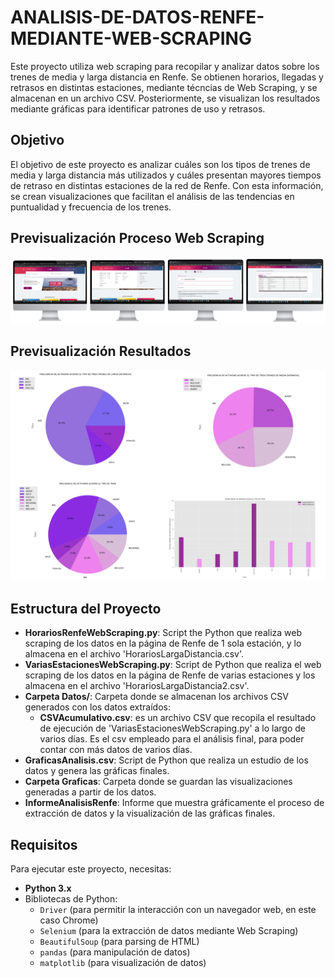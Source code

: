 # ANALISIS-DE-DATOS-RENFE-MEDIANTE-WEB-SCRAPING

Este proyecto utiliza web scraping para recopilar y analizar datos sobre los trenes de media y larga distancia en Renfe. Se obtienen horarios, llegadas y retrasos en distintas estaciones, mediante técncias de Web Scraping, y se almacenan en un archivo CSV. Posteriormente, se visualizan los resultados mediante gráficas para identificar patrones de uso y retrasos.

## Objetivo

El objetivo de este proyecto es analizar cuáles son los tipos de trenes de media y larga distancia más utilizados y cuáles presentan mayores tiempos de retraso en distintas estaciones de la red de Renfe. Con esta información, se crean visualizaciones que facilitan el análisis de las tendencias en puntualidad y frecuencia de los trenes.

## Previsualización Proceso Web Scraping

<img src="./Graficas/PrevisualizacionWebScraping.png" alt="Previsualizacion Proceso Web Scraping" width="1000"/>

## Previsualización Resultados

<img src="./Graficas/PrevisualizacionResultados.png" alt="Previsualizacion Resultados" width="1000"/>

## Estructura del Proyecto

- **HorariosRenfeWebScraping.py**: Script the Python que realiza web scraping de los datos en la página de Renfe de 1 sola estación, y lo almacena en el archivo 'HorariosLargaDistancia.csv'.
- **VariasEstacionesWebScraping.py**: Script de Python que realiza el web scraping de los datos en la página de Renfe de varias estaciones y los almacena en el archivo 'HorariosLargaDistancia2.csv'.
- **Carpeta Datos/**: Carpeta donde se almacenan los archivos CSV generados con los datos extraídos:
  - **CSVAcumulativo.csv**: es un archivo CSV que recopila el resultado de ejecución de 'VariasEstacionesWebScraping.py' a lo largo de varios días. Es el csv empleado para el análisis final, para poder contar con más datos de varios días.
- **GraficasAnalisis.csv**: Script de Python que realiza un estudio de los datos y genera las gráficas finales. 
- **Carpeta Graficas**: Carpeta donde se guardan las visualizaciones generadas a partir de los datos.
- **InformeAnalisisRenfe**: Informe que muestra gráficamente el proceso de extracción de datos y la visualización de las gráficas finales. 

## Requisitos

Para ejecutar este proyecto, necesitas:

- **Python 3.x**
- Bibliotecas de Python:
  - `Driver` (para permitir la interacción con un navegador web, en este caso Chrome)
  - `Selenium` (para la extracción de datos mediante Web Scraping)
  - `BeautifulSoup` (para parsing de HTML)
  - `pandas` (para manipulación de datos)
  - `matplotlib` (para visualización de datos)

